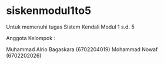 # siskenmodul1to5
 Untuk memenuhi tugas Sistem Kendali Modul 1 s.d. 5

Anggota Kelompok : 

Muhammad Alrio Bagaskara (6702204019)
Mohammad Nowaf (6702202026)
